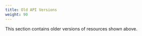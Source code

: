 ```yaml
---
title: Old API Versions
weight: 90
---
```


This section contains older versions of resources shown above.


